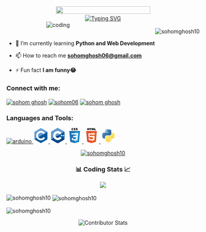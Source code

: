 
<div align="center" width=100% height=100%  >
   
   <img align="center"  width=70% height=15% src="https://www.autoitscript.com/forum/uploads/monthly_2020_03/tech.gif.7449db47191b0e32967887c117908b3c.gif">
   

   </div>

<div align="center" width=100%>
  <a href="#"><img src="https://readme-typing-svg.herokuapp.com?font=Roboto&weight=700&size=30&pause=1000&center=true&vCenter=true&width=435&lines=Hi+%F0%9F%91%8B%2C+I+am+Sohom+Ghosh;CSE+Undergrad+At+UEMK;A+Full+Stack+Developer;I+love+Coding+%F0%9F%91%8B%2C;System.exit(0)+%F0%9F%91%8B" alt="Typing SVG" /></a>
</div>


<img align="right" alt="coding" width="400" src="https://user-images.githubusercontent.com/55389276/140866485-8fb1c876-9a8f-4d6a-98dc-08c4981eaf70.gif">
<p align="right"> <img src="https://komarev.com/ghpvc/?username=sohomghosh10&label=Profile%20views&color=0e75b6&style=flat" alt="sohomghosh10" /> </p>

- 🌱 I’m currently learning **Python and Web Development**

- 📫 How to reach me **sohomghosh06@gmail.com**

- ⚡ Fun fact **I am funny😂**

<h3 align="left">Connect with me:</h3>
<p align="left">
<a href="https://fb.com/sohom ghosh" target="blank"><img align="center" src="https://raw.githubusercontent.com/rahuldkjain/github-profile-readme-generator/master/src/images/icons/Social/facebook.svg" alt="sohom ghosh" height="30" width="40" /></a>
<a href="https://instagram.com/sohom06" target="blank"><img align="center" src="https://raw.githubusercontent.com/rahuldkjain/github-profile-readme-generator/master/src/images/icons/Social/instagram.svg" alt="sohom06" height="30" width="40" /></a>
<a href="https://www.hackerrank.com/sohom ghosh" target="blank"><img align="center" src="https://raw.githubusercontent.com/rahuldkjain/github-profile-readme-generator/master/src/images/icons/Social/hackerrank.svg" alt="sohom ghosh" height="30" width="40" /></a>
</p>

<h3 align="left">Languages and Tools:</h3>
<p align="left"> <a href="https://www.arduino.cc/" target="_blank" rel="noreferrer"> <img src="https://cdn.worldvectorlogo.com/logos/arduino-1.svg" alt="arduino" width="40" height="40"/> </a> <a href="https://www.cprogramming.com/" target="_blank" rel="noreferrer"> <img src="https://raw.githubusercontent.com/devicons/devicon/master/icons/c/c-original.svg" alt="c" width="40" height="40"/> </a> <a href="https://www.w3schools.com/cpp/" target="_blank" rel="noreferrer"> <img src="https://raw.githubusercontent.com/devicons/devicon/master/icons/cplusplus/cplusplus-original.svg" alt="cplusplus" width="40" height="40"/> </a> <a href="https://www.w3schools.com/css/" target="_blank" rel="noreferrer"> <img src="https://raw.githubusercontent.com/devicons/devicon/master/icons/css3/css3-original-wordmark.svg" alt="css3" width="40" height="40"/> </a> <a href="https://www.w3.org/html/" target="_blank" rel="noreferrer"> <img src="https://raw.githubusercontent.com/devicons/devicon/master/icons/html5/html5-original-wordmark.svg" alt="html5" width="40" height="40"/> </a> <a href="https://www.python.org" target="_blank" rel="noreferrer"> <img src="https://raw.githubusercontent.com/devicons/devicon/master/icons/python/python-original.svg" alt="python" width="40" height="40"/> </a> </p>

<p align="center"> <a href="https://github.com/ryo-ma/github-profile-trophy"><img src="https://github-profile-trophy.vercel.app/?username=sohomghosh10" alt="sohomghosh10" /></a> </p>

<h3 align="center">📊 Coding Stats 📈</h3>
<p align="center"><img src="https://leetcard.jacoblin.cool/SohomGhosh10?ext=heatmap&theme=dark"></p>

<p><img align="left" src="https://github-readme-stats.vercel.app/api/top-langs?username=sohomghosh10&show_icons=true&locale=en&layout=compact" alt="sohomghosh10" /></p>

<p>&nbsp;<img align="center" src="https://github-readme-stats.vercel.app/api?username=sohomghosh10&show_icons=true&locale=en" alt="sohomghosh10" /></p>

<p><img align="center" src="https://github-readme-streak-stats.herokuapp.com/?user=sohomghosh10&" alt="sohomghosh10" /></p>

<p align="center"><img src="https://github-contributor-stats.vercel.app/api?username=SohomGhosh10&limit=5&theme=radical&combine_all_yearly_contributions=true" alt="Contributor Stats" /></p>

